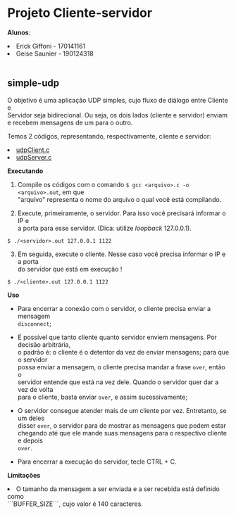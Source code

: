 # Projeto Cliente-servidor 

**Alunos**:<br>
   <li>Erick Giffoni - 170141161<br>
   <li>Geise Saunier - 190124318<br><br>

## simple-udp

O objetivo é uma aplicação UDP simples, cujo fluxo de diálogo entre Cliente e <br>
Servidor seja bidirecional. Ou seja, os dois lados (cliente e servidor) enviam<br>
e recebem mensagens de um para o outro.

Temos 2 códigos, representando, respectivamente, cliente e servidor:

<li><a href="./udpClient.c">udpClient.c</a><br>
<li><a href="./udpServer.c">udpServer.c</a><br>

**Executando**

1. Compile os códigos com o comando ```$ gcc <arquivo>.c -o <arquivo>.out```, em que<br>
"arquivo" representa o nome do arquivo o qual você está compilando.

2. Execute, primeiramente, o servidor. Para isso você precisará informar o IP e<br>
a porta para esse servidor. (Dica: utilize *loopback* 127.0.0.1).

```$ ./<servidor>.out 127.0.0.1 1122```

3. Em seguida, execute o cliente. Nesse caso você precisa informar o IP e a porta<br>
do servidor que está em execução !

```$ ./<cliente>.out 127.0.0.1 1122```

**Uso**

- Para encerrar a conexão com o servidor, o cliente precisa enviar a mensagem<br>
```disconnect```;

- É possível que tanto cliente quanto servidor enviem mensagens. Por decisão arbitrária,<br>
o padrão é: o cliente é o detentor da vez de enviar mensagens; para que o servidor<br>
possa enviar a mensagem, o cliente precisa mandar a frase ```over```, então o<br>
servidor entende que está na vez dele. Quando o servidor quer dar a vez de volta<br>
para o cliente, basta enviar ```over```, e assim sucessivamente;<br>

- O servidor consegue atender mais de um cliente por vez. Entretanto, se um deles<br>
disser ```over```, o servidor para de mostrar as mensagens que podem estar <br>
chegando até que ele mande suas mensagens para o respectivo cliente e depois<br>
```over```.<br>

- Para encerrar a execução do servidor, tecle CTRL + C.<br>

**Limitações**

<li>O tamanho da mensagem a ser enviada e a ser recebida está definido como<br>
```BUFFER_SIZE```, cujo valor é 140 caracteres.